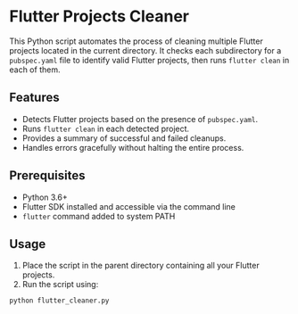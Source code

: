 # Flutter Projects Cleaner

This Python script automates the process of cleaning multiple Flutter projects located in the current directory. It checks each subdirectory for a `pubspec.yaml` file to identify valid Flutter projects, then runs `flutter clean` in each of them.

## Features

- Detects Flutter projects based on the presence of `pubspec.yaml`.
- Runs `flutter clean` in each detected project.
- Provides a summary of successful and failed cleanups.
- Handles errors gracefully without halting the entire process.

## Prerequisites

- Python 3.6+
- Flutter SDK installed and accessible via the command line
- `flutter` command added to system PATH

## Usage

1. Place the script in the parent directory containing all your Flutter projects.
2. Run the script using:

```bash
python flutter_cleaner.py
